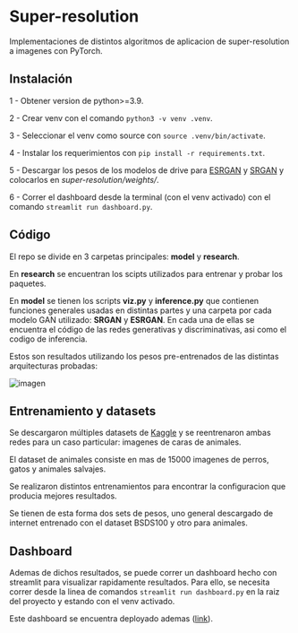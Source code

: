# Super-resolution

Implementaciones de distintos algoritmos de aplicacion de super-resolution a imagenes con PyTorch.

## Instalación

1 - Obtener version de python>=3.9.

2 - Crear venv con el comando `python3 -v venv .venv`.

3 - Seleccionar el venv como source con `source .venv/bin/activate`.

4 - Instalar los requerimientos con `pip install -r requirements.txt`.

5 - Descargar los pesos de los modelos de drive para [ESRGAN](https://drive.google.com/drive/folders/11EDB_YuHQmcbUFm2GE0xcekvZ2b7YOT-) y [SRGAN](https://drive.google.com/drive/folders/12OG-KawSFFs6Pah89V4a_Td-VcwMBE5i) y colocarlos en *super-resolution/weights/*.

6 - Correr el dashboard desde la terminal (con el venv activado) con el comando `streamlit run dashboard.py`.

## Código

El repo se divide en 3 carpetas principales: **model** y **research**.

En **research** se encuentran los scipts utilizados para entrenar y probar los paquetes.

En **model** se tienen los scripts **viz&#46;py** y **inference&#46;py** que contienen funciones generales usadas en distintas partes y una carpeta por cada modelo GAN utilizado: **SRGAN** y **ESRGAN**. En cada una de ellas se encuentra el código de las redes generativas y discriminativas, asi como el codigo de inferencia.

Estos son resultados utilizando los pesos pre-entrenados de las distintas arquitecturas probadas:

![imagen](./images/SR-comparisson.jpeg)

## Entrenamiento y datasets

Se descargaron múltiples datasets de [Kaggle](https://www.kaggle.com/andrewmvd/animal-faces) y se reentrenaron ambas redes para un caso particular: imagenes de caras de animales.

El dataset de animales consiste en mas de 15000 imagenes de perros, gatos y animales salvajes.

Se realizaron distintos entrenamientos para encontrar la configuracion que producia mejores resultados.

Se tienen de esta forma dos sets de pesos, uno general descargado de internet entrenado con el dataset BSDS100 y otro para animales.


## Dashboard

Ademas de dichos resultados, se puede correr un dashboard hecho con streamlit para visualizar rapidamente resultados. Para ello, se necesita correr desde la linea de comandos `streamlit run dashboard.py` en la raiz del proyecto y estando con el venv activado.

Este dashboard se encuentra deployado ademas ([link](https://share.streamlit.io/patco96/super-resolution/main/dashboard.py)).